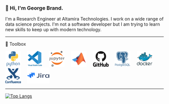 ### 👋 Hi, I'm George Brand.

I'm a Research Engineer at Altamira Technologies.  I work on a wide range of data science projects.  I'm not a software developer but I am trying to learn new skills to keep up with modern technology.

---

🧰 Toolbox

<img src="https://github.com/devicons/devicon/blob/master/icons/python/python-original-wordmark.svg" alt="Python logo" width="50" height="50" /> &nbsp; &nbsp; <img src="https://github.com/devicons/devicon/blob/master/icons/vscode/vscode-original-wordmark.svg" alt="VS Code logo" width="50" height="50" /> &nbsp; &nbsp; <img src="https://github.com/devicons/devicon/blob/master/icons/jupyter/jupyter-original-wordmark.svg" alt="Jupyter logo" width="50" height="50" /> &nbsp; &nbsp; <img src="https://github.com/devicons/devicon/blob/master/icons/matlab/matlab-original.svg" alt="Matlab logo" width="50" height="50" /> &nbsp; &nbsp; <img src="https://github.com/devicons/devicon/blob/master/icons/github/github-original-wordmark.svg" alt="GitHub logo" width="50" height="50" /> &nbsp; &nbsp; <img src="https://github.com/devicons/devicon/blob/master/icons/postgresql/postgresql-plain-wordmark.svg" alt="Postgresql logo" width="50" height="50" /> &nbsp; &nbsp;  <img src="https://github.com/devicons/devicon/blob/master/icons/docker/docker-original-wordmark.svg" alt="Docker logo" width="50" height="50" /> &nbsp; &nbsp;  <img src="https://github.com/devicons/devicon/blob/master/icons/confluence/confluence-original-wordmark.svg" alt="Confluence logo" width="50" height="50" /> &nbsp; &nbsp;  <img src="https://github.com/devicons/devicon/blob/master/icons/jira/jira-original-wordmark.svg" alt="Jira logo" width="70" height="50" /> 

---
[![Top Langs](https://github-readme-stats.vercel.app/api/top-langs/?username=george-brand&theme=tokyonight)](https://github.com/george-brand/github-readme-stats)


<!--
Here are some ideas to get you started:

- 🔭 I’m currently working on ...
- 🌱 I’m currently learning ...
- 👯 I’m looking to collaborate on ...
- 🤔 I’m looking for help with ...
- 💬 Ask me about ...
- 📫 How to reach me: ...
- 😄 Pronouns: ...
- ⚡ Fun fact: ...
-->
